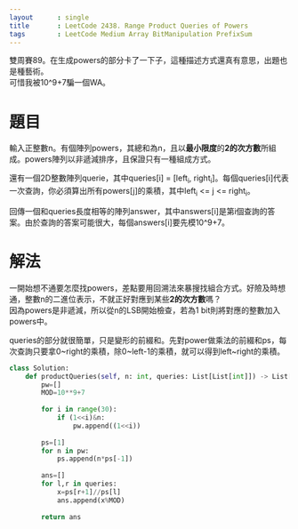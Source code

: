 ```yaml
--- 
layout      : single
title       : LeetCode 2438. Range Product Queries of Powers
tags        : LeetCode Medium Array BitManipulation PrefixSum
---
```

雙周賽89。在生成powers的部分卡了一下子，這種描述方式還真有意思，出題也是種藝術。  
可惜我被10^9+7騙一個WA。    

# 題目
輸入正整數n。有個陣列powers，其總和為n，且以**最小限度**的**2的次方數**所組成。powers陣列以非遞減排序，且保證只有一種組成方式。  

還有一個2D整數陣列querie，其中queries[i] = [left<sub>i</sub>, right<sub>i</sub>]。每個queries[i]代表一次查詢，你必須算出所有powers[j]的乘積，其中left<sub>i</sub> <= j <= right<sub>i</sub>。  

回傳一個和queries長度相等的陣列answer，其中answers[i]是第i個查詢的答案。由於查詢的答案可能很大，每個answers[i]要先模10^9+7。  

# 解法
一開始想不通要怎麼找powers，差點要用回溯法來暴搜找組合方式。好險及時想通，整數n的二進位表示，不就正好對應到某些**2的次方數**嗎？  
因為powers是非遞減，所以從n的LSB開始檢查，若為1 bit則將對應的整數加入powers中。  

queries的部分就很簡單，只是變形的前綴和。先對power做乘法的前綴和ps，每次查詢只要拿0\~right的乘積，除0\~left-1的乘積，就可以得到left\~right的乘積。  

```python
class Solution:
    def productQueries(self, n: int, queries: List[List[int]]) -> List[int]:
        pw=[]
        MOD=10**9+7
        
        for i in range(30):
            if (1<<i)&n:
                pw.append((1<<i))
                
        ps=[1]
        for n in pw:
            ps.append(n*ps[-1])
            
        ans=[]
        for l,r in queries:
            x=ps[r+1]//ps[l]
            ans.append(x%MOD)
            
        return ans
```
